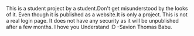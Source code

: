 This is a student project by a student.Don't get misunderstood by the looks of it.
Even though it is published as a website.It is only a project.
This is not a real login page.
It does not have any security as it will be unpublished after a few months.
I hove you Understand :D
-Savion Thomas Babu.
